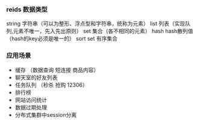 ### reids 数据类型

string 字符串（可以为整形、浮点型和字符串，统称为元素） 
list 列表（实现队列,元素不唯一，先入先出原则） 
set 集合（各不相同的元素） 
hash hash散列值（hash的key必须是唯一的） 
sort set 有序集合

### 应用场景
* 缓存  （数据查询 短连接 商品内容）
* 聊天室的好友列表
* 任务队列 （秒杀 抢购 12306）
* 排行榜 
* 网站访问统计
* 数据过期处理 
* 分布式集群中session分离

